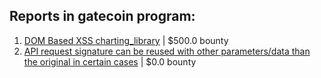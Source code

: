 ## Reports in gatecoin program:
1. [DOM Based XSS charting_library](https://hackerone.com/reports/351275) | $500.0 bounty
2. [API request signature can be reused with other parameters/data than the original in certain cases](https://hackerone.com/reports/425314) | $0.0 bounty